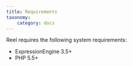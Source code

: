 ```yaml
---
title: Requirements
taxonomy:
    category: docs
---
```


Reel requires the following system requirements:

- ExpressionEngine 3.5+
- PHP 5.5+